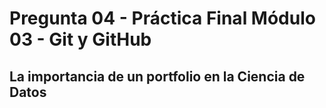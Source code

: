 # Pregunta 04 - Práctica Final Módulo 03 - Git y GitHub
## La importancia de un portfolio en la Ciencia de Datos
